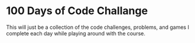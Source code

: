 # 100 Days of Code Challange
This will just be a collection of the code challenges, problems, and games I complete each day while playing around with the course.  
